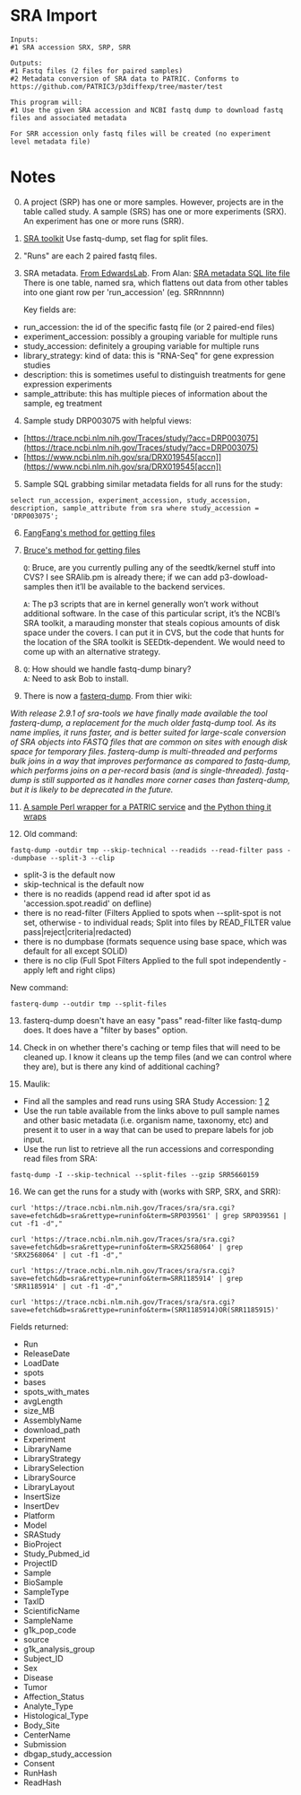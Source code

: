 # SRA Import
```
Inputs:
#1 SRA accession SRX, SRP, SRR

Outputs:
#1 Fastq files (2 files for paired samples)
#2 Metadata conversion of SRA data to PATRIC. Conforms to https://github.com/PATRIC3/p3diffexp/tree/master/test

This program will:
#1 Use the given SRA accession and NCBI fastq dump to download fastq files and associated metadata

For SRR accession only fastq files will be created (no experiment level metadata file)
```

# Notes

0. A project (SRP) has one or more samples. However, projects are in the table called study.
A sample (SRS) has one or more experiments (SRX).
An experiment has one or more runs (SRR).

1. [SRA toolkit](https://trace.ncbi.nlm.nih.gov/Traces/sra/sra.cgi?view=software) Use fastq-dump, set flag for split files.

2. "Runs" are each 2 paired fastq files.

3. SRA metadata.  [From EdwardsLab](https://edwards.sdsu.edu/research/sra-metadata/). From Alan: [SRA metadata SQL lite file](https://s3.amazonaws.com/starbuck1/sradb/SRAmetadb.sqlite.gz)
   There is one table, named sra, which flattens out data from other tables into one giant row per 'run_accession' (eg. SRRnnnnn)

   Key fields are:
  * run_accession: the id of the specific fastq file (or 2 paired-end files)
  * experiment_accession: possibly a grouping variable for multiple runs
  * study_accession: definitely a grouping variable for multiple runs
  * library_strategy: kind of data: this is "RNA-Seq" for gene expression studies
  * description: this is sometimes useful to distinguish treatments for gene expression experiments
  * sample_attribute: this has multiple pieces of information about the sample, eg treatment


4. Sample study DRP003075 with helpful views:
  * [https://trace.ncbi.nlm.nih.gov/Traces/study/?acc=DRP003075](https://trace.ncbi.nlm.nih.gov/Traces/study/?acc=DRP003075)
  * [https://www.ncbi.nlm.nih.gov/sra/DRX019545[accn]](https://www.ncbi.nlm.nih.gov/sra/DRX019545[accn])

5. Sample SQL grabbing similar metadata fields for all runs for the study:
```
select run_accession, experiment_accession, study_accession, description, sample_attribute from sra where study_accession = 'DRP003075';
```

6. [FangFang's method for getting files](https://github.com/TheSEED/app_service/blob/master/scripts/App-GenomeAssembly.pl#L245-L268)

7. [Bruce's method for getting files](https://github.com/SEEDtk/kernel/blob/master/scripts/p3-download-samples.pl)

   `Q`: Bruce, are you currently pulling any of the seedtk/kernel stuff into CVS? I see SRAlib.pm is already there; if we can add p3-dowload-samples then it’ll be available to the backend services.

   `A`: The p3 scripts that are in kernel generally won’t work without additional software. In the case of this particular script, it’s the NCBI’s SRA toolkit, a marauding monster that steals copious amounts of disk space under the covers. I can put it in CVS, but the code that hunts for the location of the SRA toolkit is SEEDtk-dependent. We would need to come up with an alternative strategy.

9. `Q`: How should we handle fastq-dump binary?  
   `A`: Need to ask Bob to install.

10. There is now a  [fasterq-dump](https://github.com/ncbi/sra-tools/wiki/HowTo:-fasterq-dump). From thier wiki:

   _With release 2.9.1 of sra-tools we have finally made available the tool fasterq-dump, a replacement for the much older fastq-dump tool. As its name implies, it runs faster, and is better suited for large-scale conversion of SRA objects into FASTQ files that are common on sites with enough disk space for temporary files. fasterq-dump is multi-threaded and performs bulk joins in a way that improves performance as compared to fastq-dump, which performs joins on a per-record basis (and is single-threaded). fastq-dump is still supported as it handles more corner cases than fasterq-dump, but it is likely to be deprecated in the future._

11. [A sample Perl wrapper for a PATRIC service](https://github.com/TheSEED/app_service/blob/master/scripts/App-TnSeq.pl) and [the Python thing it wraps](https://github.com/PATRIC3/p3_tnseq/blob/master/scripts/p3_tnseq.py)

12. Old command:
   ```
   fastq-dump -outdir tmp --skip-technical --readids --read-filter pass --dumpbase --split-3 --clip
   ```

   * split-3 is the default now
   * skip-technical is the default now
   * there is no readids (append read id after spot id as
 'accession.spot.readid' on defline)
   * there is no read-filter (Filters Applied to spots when --split-spot is not set, otherwise - to individual reads; Split into files by READ_FILTER value pass|reject|criteria|redacted)
   * there is no dumpbase (formats sequence using base space, which was default for all except SOLiD)
   * there is no clip (Full Spot Filters Applied to the full spot independently - apply left and right clips)

   New command:
   ```
   fasterq-dump --outdir tmp --split-files
   ```

13. fasterq-dump doesn't have an easy "pass" read-filter like fastq-dump does.  It does have a "filter by bases" option.  

14. Check in on whether there's caching or temp files that will need to be cleaned up.  I know it cleans up the temp files (and we can control where they are), but is there any kind of additional caching?

15. Maulik:
  * Find all the samples and read runs using SRA Study Accession: [1](https://www.ncbi.nlm.nih.gov/Traces/study/?acc=SRP039561)  [2](https://www.ncbi.nlm.nih.gov/Traces/study/?acc=SRP100071)
  * Use the run table available from the links above to pull sample names
and other basic metadata (i.e. organism name, taxonomy, etc) and present it
to user in a way that can be used to prepare labels for job input.
  * Use the run list to retrieve all the run accessions and corresponding read files from SRA:
   ```
   fastq-dump -I --skip-technical --split-files --gzip SRR5660159
   ```

16. We can get the runs for a study with (works with SRP, SRX, and SRR):
   ```
   curl 'https://trace.ncbi.nlm.nih.gov/Traces/sra/sra.cgi?save=efetch&db=sra&rettype=runinfo&term=SRP039561' | grep SRP039561 | cut -f1 -d","

   curl 'https://trace.ncbi.nlm.nih.gov/Traces/sra/sra.cgi?save=efetch&db=sra&rettype=runinfo&term=SRX2568064' | grep 'SRX2568064' | cut -f1 -d","

   curl 'https://trace.ncbi.nlm.nih.gov/Traces/sra/sra.cgi?save=efetch&db=sra&rettype=runinfo&term=SRR1185914' | grep 'SRR1185914' | cut -f1 -d","

   curl 'https://trace.ncbi.nlm.nih.gov/Traces/sra/sra.cgi?save=efetch&db=sra&rettype=runinfo&term=(SRR1185914)OR(SRR1185915)'
   ```

   Fields returned:
   * Run
   * ReleaseDate
   * LoadDate
   * spots
   * bases
   * spots_with_mates
   * avgLength
   * size_MB
   * AssemblyName
   * download_path
   * Experiment
   * LibraryName
   * LibraryStrategy
   * LibrarySelection
   * LibrarySource
   * LibraryLayout
   * InsertSize
   * InsertDev
   * Platform
   * Model
   * SRAStudy
   * BioProject
   * Study_Pubmed_id
   * ProjectID
   * Sample
   * BioSample
   * SampleType
   * TaxID
   * ScientificName
   * SampleName
   * g1k_pop_code
   * source
   * g1k_analysis_group
   * Subject_ID
   * Sex
   * Disease
   * Tumor
   * Affection_Status
   * Analyte_Type
   * Histological_Type
   * Body_Site
   * CenterName
   * Submission
   * dbgap_study_accession
   * Consent
   * RunHash
   * ReadHash
